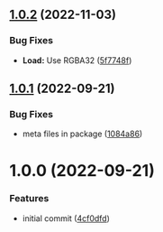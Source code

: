 ## [1.0.2](https://github.com/superlatv/RadianceHDRUnity/compare/v1.0.1...v1.0.2) (2022-11-03)


### Bug Fixes

* **Load:** Use RGBA32 ([5f7748f](https://github.com/superlatv/RadianceHDRUnity/commit/5f7748f0bbf191770510fdfd7c6be985c34a8c0b))

## [1.0.1](https://github.com/superlatv/RadianceHDRUnity/compare/v1.0.0...v1.0.1) (2022-09-21)


### Bug Fixes

* meta files in package ([1084a86](https://github.com/superlatv/RadianceHDRUnity/commit/1084a8618cf817c1b278ce3f2a1f986abfb8e045))

# 1.0.0 (2022-09-21)


### Features

* initial commit ([4cf0dfd](https://github.com/superlatv/UnityRadianceHDR/commit/4cf0dfd6781bfa4b58e1c817d2b93200e216512e))
